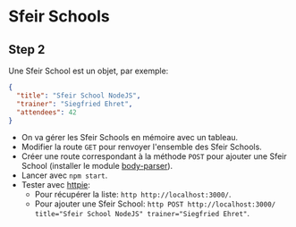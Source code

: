 # Sfeir Schools

## Step 2

Une Sfeir School est un objet, par exemple:

```json
{
  "title": "Sfeir School NodeJS",
  "trainer": "Siegfried Ehret",
  "attendees": 42
}
```

- On va gérer les Sfeir Schools en mémoire avec un tableau.
- Modifier la route `GET` pour renvoyer l'ensemble des Sfeir Schools.
- Créer une route correspondant à la méthode `POST` pour ajouter une Sfeir School (installer le module [body-parser](https://github.com/expressjs/body-parser)).
- Lancer avec `npm start`.
- Tester avec [httpie](https://httpie.org/):
  - Pour récupérer la liste: `http http://localhost:3000/`.
  - Pour ajouter une Sfeir School: `http POST http://localhost:3000/ title="Sfeir School NodeJS" trainer="Siegfried Ehret"`.